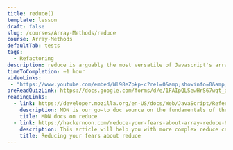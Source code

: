 ```yaml
---
title: reduce()
template: lesson
draft: false
slug: /courses/Array-Methods/reduce
course: Array-Methods
defaultTab: tests
tags:
  - Refactoring
description: reduce is arguably the most versatile of Javascript's array prototype methods. `reduce` gives you the power to create a new data structure by iterating over an array and applying a callback of your creation. By the end of this session, you will understand the basics of `reduce`, and feel confident using it to simplify your data.
timeToCompletion: ~1 hour
videoLinks: 
 - "https://www.youtube.com/embed/Wl98eZpkp-c?rel=0&amp;showinfo=0&amp;start=60"
preReadQuizLink: https://docs.google.com/forms/d/e/1FAIpQLSewHrS67wqt_acKVPLsDEt7H4fNyEst3OZMPQnnOhzeQkqHcg/viewform
readingLinks:
  - link: https://developer.mozilla.org/en-US/docs/Web/JavaScript/Reference/Global_Objects/Array/Reduce
    description: MDN is our go-to doc source on the fundamentals of the reduce API.
    title: MDN docs on reduce
  - link: https://hackernoon.com/reduce-your-fears-about-array-reduce-629b334ab945
    description: This article will help you with more complex reduce cases, and `reduce` your fear in the process. 
    title: Reducing your fears about reduce
---
```

